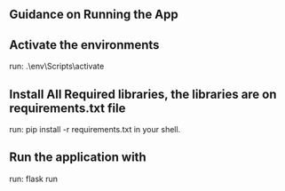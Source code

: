 ## Guidance on Running the App

## Activate the environments
run: .\env\Scripts\activate

## Install All Required libraries, the libraries are on requirements.txt file
run: pip install -r requirements.txt in your shell.

## Run the application with
run: flask run